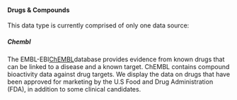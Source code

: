 #### Drugs & Compounds

This data type is currently comprised of only one data source:

##### Chembl

The EMBL-EBI[ChEMBL](https://www.ebi.ac.uk/chembl/)database provides evidence from known drugs that can be linked to a disease and a known target. ChEMBL contains compound bioactivity data against drug targets. We display the data on drugs that have been approved for marketing by the U.S Food and Drug Administration \(FDA\), in addition to some clinical candidates.

  


